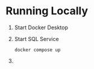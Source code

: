 # Running Locally

1. Start Docker Desktop
1. Start SQL Service

    ```
    docker compose up
    ```

1. 